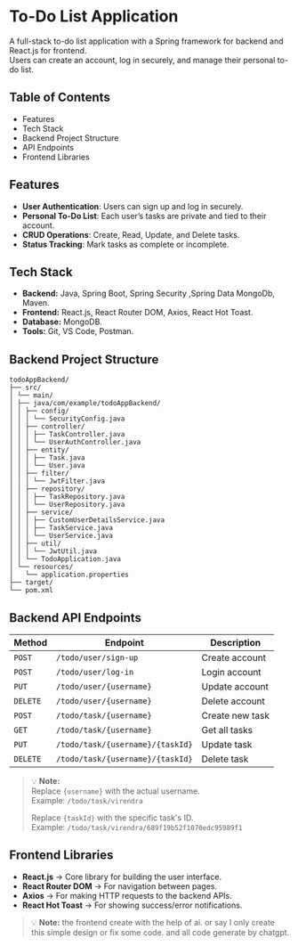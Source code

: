 # To-Do List Application

A full-stack to-do list application with a Spring framework for backend and React.js for frontend.  
Users can create an account, log in securely, and manage their personal to-do list.

## Table of Contents
- Features
- Tech Stack
- Backend Project Structure
- API Endpoints
- Frontend Libraries

## Features
- **User Authentication**: Users can sign up and log in securely.
- **Personal To-Do List**: Each user’s tasks are private and tied to their account.
- **CRUD Operations**: Create, Read, Update, and Delete tasks.
- **Status Tracking**: Mark tasks as complete or incomplete.

## Tech Stack
- **Backend:** Java, Spring Boot, Spring Security ,Spring Data MongoDb, Maven.
- **Frontend:** React.js, React Router DOM, Axios, React Hot Toast.
- **Database:** MongoDB.
- **Tools:** Git, VS Code, Postman.

## Backend Project Structure
```
todoAppBackend/
├── src/
│ └── main/
│ ├── java/com/example/todoAppBackend/
│ │ ├── config/
│ │ │ └── SecurityConfig.java
│ │ ├── controller/
│ │ │ ├── TaskController.java
│ │ │ └── UserAuthController.java
│ │ ├── entity/
│ │ │ ├── Task.java
│ │ │ └── User.java
│ │ ├── filter/
│ │ │ └── JwtFilter.java
│ │ ├── repository/
│ │ │ ├── TaskRepository.java
│ │ │ └── UserRepository.java
│ │ ├── service/
│ │ │ ├── CustomUserDetailsService.java
│ │ │ ├── TaskService.java
│ │ │ └── UserService.java
│ │ ├── util/
│ │ │ └── JwtUtil.java
│ │ └── TodoApplication.java
│ └── resources/
│   └── application.properties
├── target/
└── pom.xml
```


## Backend API Endpoints

| Method   | Endpoint                                    | Description               |
|----------|---------------------------------------------|---------------------------|
| `POST`   | `/todo/user/sign-up`                        | Create account            |
| `POST`   | `/todo/user/log-in`                         | Login account             |
| `PUT`    | `/todo/user/{username}`                     | Update account            |
| `DELETE` | `/todo/user/{username}`                     | Delete account            |
| `POST`   | `/todo/task/{username}`                     | Create new task           |
| `GET`    | `/todo/task/{username}`                     | Get all tasks             |
| `PUT`    | `/todo/task/{username}/{taskId}`            | Update task               |
| `DELETE` | `/todo/task/{username}/{taskId}`            | Delete task               |

> 💡 **Note:**  
> Replace `{username}` with the actual username.  
> Example: `/todo/task/virendra`  
>  
> Replace `{taskId}` with the specific task's ID.  
> Example: `/todo/task/virendra/689f19b52f1070edc95989f1`

## Frontend Libraries
- **React.js** → Core library for building the user interface.
- **React Router DOM** → For navigation between pages.  
- **Axios** → For making HTTP requests to the backend APIs.  
- **React Hot Toast** → For showing success/error notifications.  

> 💡 **Note:**
>the frontend create with the help of ai. or say I only create this simple design or fix some code. and all code generate by chatgpt.